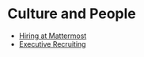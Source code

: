 # Culture and People

- [Hiring at Mattermost](../../people/hiring)  
- [Executive Recruiting](../../people/exec-recruiting)
